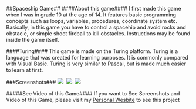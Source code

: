 ##Spaceship Game##
####About this game####
I first made this game when I was in grade 10 at the age of 14. It features basic programming concepts such as loops, variables, procedures, coordinate system etc. Basically, in this game you have to control a spacehip and avoid rocks and obstacle, or simple shoot fireball to kill obstacles. Instructions may be found inside the game itself. 

####Turing####
This game is made on the Turing platform. Turing is a language that was created for learning purposes. It is commonly compared with Visual Basic. Turing is very similar to Pascal, but is made much easier to learn at first. 


###Screenshots###
<img src="https://ece.uwaterloo.ca/~zu2syed/zombiepic3.png" />&nbsp;
<img src="https://ece.uwaterloo.ca/~zu2syed/zombiepic4.png" />&nbsp;
<img src="https://ece.uwaterloo.ca/~zu2syed/zombiepic5.png" />&nbsp;


#####See Video of this Game####
If you want to See Screenshots and Video of this Game, please visit my <a href="https://ece.uwaterloo.ca/~zu2syed/projects.html#spaceship_game" >Personal Wesbite</a> to see this project
